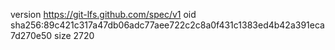 version https://git-lfs.github.com/spec/v1
oid sha256:89c421c317a47db06adc77aee722c2c8a0f431c1383ed4b42a391eca7d270e50
size 2720
